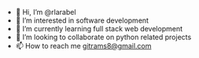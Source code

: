 - 👋 Hi, I’m @rlarabel
- 👀 I’m interested in software development
- 🌱 I’m currently learning full stack web development
- 💞️ I’m looking to collaborate on python related projects
- 📫 How to reach me gitrams8@gmail.com

<!---
rlarabel/rlarabel is a ✨ special ✨ repository because its `README.md` (this file) appears on your GitHub profile.
You can click the Preview link to take a look at your changes.
--->
